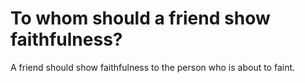 # To whom should a friend show faithfulness?

A friend should show faithfulness to the person who is about to faint.
